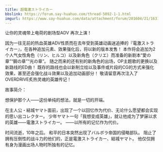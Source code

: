 ```yaml
---
title: 超電激ストライカー
bbslink: https://forum.say-huahuo.com/thread-5092-1-1.html
imgurl: https://www.say-huahuo.com/data/attachment/forum/201604/21/163140djb0ga9lb9jyy8t9.jpg
---
```


让你的灵魂带上电荷的剧场型ADV 再次上演！

因为一往无前的热血英雄ADV性质而在去年受到英雄动画迷追捧的『電激ストライカー』，在各种追加元素、效果强化后，将以新的版本发售！
本作将会追加为2个人气女性角色（リン、ヒルコ）以及新角色（クリエ）而准备的新剧本“愛の章”“鋼の章”“光の章”。
随之而来的还有别的新角色的出场，OP主题歌的更换以及新路线的ED曲！
既存的路线也会以新制立绘以及事件或片段的CG的方式来强化效果，甚至还会强化战斗效果以及追加动画部分！
敬请留意再次注入了OVERDRIVE炙热灵魂的英雄传记！

故事简介：

想保护那个人——这份单纯的想法，就是一切的开端。

在主人公・結城ヤマト面前，出现了一个以回忆作为代价、无论什么愿望都会实现的思い出コレクター。
少年ヤマト一句「我想变成英雄」，就让他成为了梦寐以求的英雄——電激ストライカー。
——以所有的记忆作为代价。

时间流逝，10年之后。
和平的日本突然出现了バルボラ帝国的侵略部队。
阻止了拥有压倒性的战斗力的他们的，正是電激ストライカー、結城ヤマト。
他仅仅拥有身为漫画出场人物时所独有的记忆。<!--more-->

